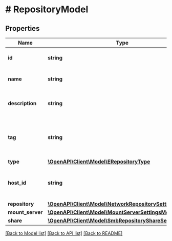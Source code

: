 # # RepositoryModel

## Properties

Name | Type | Description | Notes
------------ | ------------- | ------------- | -------------
**id** | **string** | ID of the backup repository. |
**name** | **string** | Name of the backup repository. |
**description** | **string** | Description of the backup repository. |
**tag** | **string** | VMware vSphere tag assigned to the backup repository. | [optional]
**type** | [**\OpenAPI\Client\Model\ERepositoryType**](ERepositoryType.md) |  |
**host_id** | **string** | ID of the server that is used as a backup repository. |
**repository** | [**\OpenAPI\Client\Model\NetworkRepositorySettingsModel**](NetworkRepositorySettingsModel.md) |  |
**mount_server** | [**\OpenAPI\Client\Model\MountServerSettingsModel**](MountServerSettingsModel.md) |  |
**share** | [**\OpenAPI\Client\Model\SmbRepositoryShareSettingsModel**](SmbRepositoryShareSettingsModel.md) |  |

[[Back to Model list]](../../README.md#models) [[Back to API list]](../../README.md#endpoints) [[Back to README]](../../README.md)
